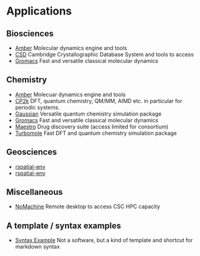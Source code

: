 # Applications

## Biosciences

* [Amber](amber.md) Molecular dynamics engine and tools
* [CSD](csd.md) Cambridge Crystallographic Database System and tools to access
* [Gromacs](gromacs.md) Fast and versatile classical molecular dynamics

## Chemistry

* [Amber](amber.md) Molecuar dynamics engine and tools
* [CP2k](cp2k.md) DFT, quantum chemistry, QM/MM, AIMD etc. in particular for periodic systems.
* [Gaussian](gaussian.md) Versatile quantum chemistry simulation package
* [Gromacs](gromacs.md) Fast and versatile classical molecular dynamics
* [Maestro](maestro.md) Drug discovery suite (access limited for consortium)
* [Turbomole](turbomole.md) Fast DFT and quantum chemistry simulation package

## Geosciences

* [rspatial-env](rspatial-env.md)
* [rspatial-env](rspatial-env2.md)

## Miscellaneous

* [NoMachine](nomachine.md) Remote desktop to access CSC HPC capacity

## A template / syntax examples 
* [Syntax Example](syntax-example.md) Not a software, but a kind of template and shortcut for markdown syntax
